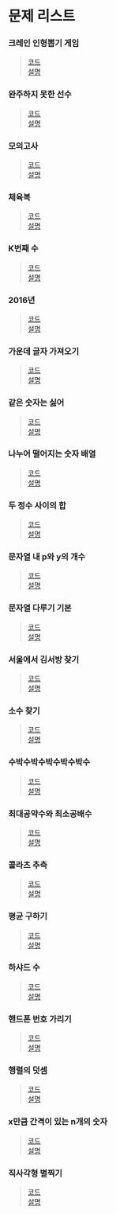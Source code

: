 # 문제 리스트

### 크레인 인형뽑기 게임
> [코드]()   
> [설명]()
### 완주하지 못한 선수
> [코드]()   
> [설명]()
### 모의고사
> [코드]()   
> [설명]()
### 체육복
> [코드]()   
> [설명]()
### K번째 수
> [코드]()   
> [설명]()
### 2016년
> [코드]()   
> [설명]()
### 가운데 글자 가져오기
> [코드]()   
> [설명]()
### 같은 숫자는 싫어
> [코드]()   
> [설명]()
### 나누어 떨어지는 숫자 배열
> [코드]()   
> [설명]()
### 두 정수 사이의 합
> [코드]()   
> [설명]()
### 문자열 내 p와 y의 개수
> [코드]()   
> [설명]()
### 문자열 다루기 기본
> [코드]()   
> [설명]()
### 서울에서 김서방 찾기
> [코드]()   
> [설명]()
### 소수 찾기
> [코드]()   
> [설명]()
### 수박수박수박수박수박수
> [코드]()   
> [설명]()
### 최대공약수와 최소공배수
> [코드]()   
> [설명]()
### 콜라츠 추측
> [코드]()   
> [설명]()
### 평균 구하기
> [코드]()   
> [설명]()
### 하샤드 수
> [코드]()   
> [설명]()
### 핸드폰 번호 가리기
> [코드]()   
> [설명]()
### 행렬의 덧셈
> [코드]()   
> [설명]()
### x만큼 간격이 있는 n개의 숫자
> [코드]()   
> [설명]()
### 직사각형 별찍기
> [코드]()   
> [설명]()
